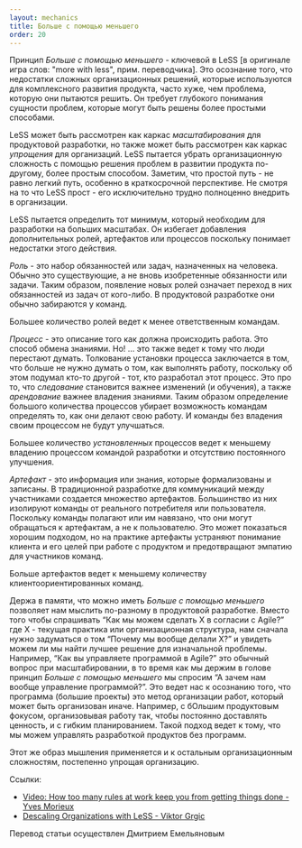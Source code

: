 ```yaml
---
layout: mechanics
title: Больше с помощью меньшего
order: 20
---
```

 
Принцип *Больше с помощью меньшего* - ключевой в LeSS [в оригинале игра слов: "more with less", прим. переводчика]. Это осознание того, что недостатки сложных организационных решений, которые используются для комплексного развития продукта, часто хуже, чем проблема, которую они пытаются решить. Он требует глубокого понимания сущности проблем, которые могут быть решены более простыми способами.
 
LeSS может быть рассмотрен как каркас *масштабирования* для продуктовой разработки, но также может быть рассмотрен как каркас *упрощения* для организаций. LeSS пытается убрать организационную сложность с помощью решения проблем в развитии продукта по-другому, более простым способом. Заметим, что простой путь - не равно легкий путь, особенно в краткосрочной перспективе. Не смотря на то что LeSS прост - его исключительно трудно полноценно внедрить в организации.
 
LeSS пытается определить тот минимум, который необходим для разработки на больших масштабах. Он избегает добавления дополнительных ролей, артефактов или процессов поскольку понимает недостатки этого действия.
 
*Роль* - это набор обязанностей или задач, назначенных на человека. Обычно это существующие, а не вновь изобретенные обязанности или задачи. Таким образом, появление новых ролей означает переход в них обязанностей из задач от кого-либо. В продуктовой разработке они обычно забираются у команд.
 
Большее количество ролей ведет к менее ответственным командам.
 
*Процесс* - это описание того как должна происходить работа. Это способ обмена знаниями. Но! … это также ведет к тому что люди перестают думать. Толкование установки процесса заключается в том, что больше не нужно думать о том, как выполнять работу, поскольку об этом подумал кто-то другой - тот, кто разработал этот процесс. Это про то, что *следование* становится важнее изменений (и обучения), а также *арендование* важнее владения знаниями. Таким образом определение большого количества процессов убирает возможность командам определять то, как они делают свою работу. И команды без владения своим процессом не будут улучшаться.
 
Большее количество *установленных* процессов ведет к меньшему владению процессом командой разработки и отсутствию постоянного улучшения.
 
*Артефакт* - это информация или знания, которые формализованы и записаны. В традиционной разработке для коммуникаций между участниками создается множество артефактов. Большинство из них изолируют команды от реального потребителя или пользователя. Поскольку команды полагают или им навязано, что они могут обращаться к артефактам, а не к пользователю. Это может показаться хорошим подходом, но на практике артефакты устраняют понимание клиента и его целей при работе с продуктом и предотвращают эмпатию для участников команд.
 
Больше артефактов ведет к меньшему количеству клиентоориентированных команд.
 
Держа в памяти, что можно иметь *Больше с помощью меньшего* позволяет нам мыслить по-разному в продуктовой разработке. Вместо того чтобы спрашивать “Как мы можем сделать X в согласии с Agile?” где Х - текущая практика или организационная структура, нам сначала нужно задуматься о том “Почему мы вообще делали Х?” и увидеть можем ли мы найти лучшее решение для изначальной проблемы. Например, “Как вы управляете программой в Agile?” это обычный вопрос при масштабировании, в то время как мы держим в голове принцип *Больше с помощью меньшего* мы спросим “А зачем нам вообще управление программой?”. Это ведет нас к осознанию того, что программа (большие проекты) это метод организации работ, который может быть организован иначе. Например, с бОльшим продуктовым фокусом, организовывая работу так, чтобы постоянно доставлять ценность, и с гибким планированием. Такой подход ведет к тому, что мы можем управлять разработкой продуктов без программ.
 
Этот же образ мышления применяется и к остальным организационным сложностям, постепенно упрощая организацию.
 
Ссылки:
* [Video: How too many rules at work keep you from getting things done - Yves Morieux](https://www.ted.com/talks/yves_morieux_how_too_many_rules_at_work_keep_you_from_getting_things_done)
* [Descaling Organizations with LeSS - Viktor Grgic](https://less.works/blog/2015/05/08/less-scaling-descaling-organizations-with-less.html)

Перевод статьи осуществлен Дмитрием Емельяновым